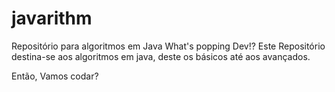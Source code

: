 # javarithm
Repositório para algoritmos em Java
What's popping Dev!?
Este Repositório destina-se aos algoritmos em java, deste os básicos até aos avançados.

Então, Vamos codar?
